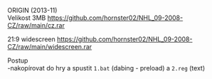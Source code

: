 ORIGIN (2013-11)
<br/>
Velikost 3MB https://github.com/hornster02/NHL_09-2008-CZ/raw/main/cz.rar

21:9 widescreen https://github.com/hornster02/NHL_09-2008-CZ/raw/main/widescreen.rar

Postup
<br/>
-nakopírovat do hry a spustit ```1.bat``` (dabing - preload) a ```2.reg``` (text)

